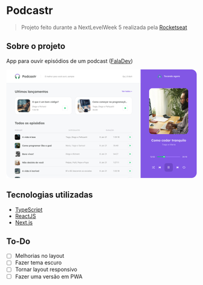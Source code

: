 # Podcastr
> Projeto feito durante a NextLevelWeek 5 realizada pela [Rocketseat](https://rocketseat.com.br/)


## Sobre o projeto
App para ouvir episódios de um podcast ([FalaDev](https://www.youtube.com/watch?v=Wt4zvT6CVx8&list=PL85ITvJ7FLoivA_1YoBrRJbNWajIoR7Os))

![home][home]


## Tecnologias utilizadas
- [TypeScript](https://typescriptlang.com)
- [ReactJS](https://reactjs.org)
- [Next.js](https://nextjs.org)

## To-Do
- [ ] Melhorias no layout
- [ ] Fazer tema escuro
- [ ] Tornar layout responsivo
- [ ] Fazer uma versão em PWA

[home]: Home.png
